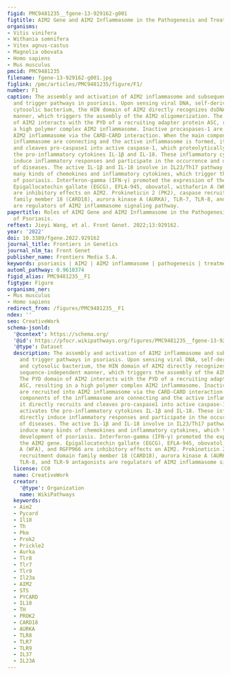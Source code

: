 ```yaml
---
figid: PMC9481235__fgene-13-929162-g001
figtitle: AIM2 Gene and AIM2 Inflammasome in the Pathogenesis and Treatment of Psoriasis
organisms:
- Vitis vinifera
- Withania somnifera
- Vitex agnus-castus
- Magnolia obovata
- Homo sapiens
- Mus musculus
pmcid: PMC9481235
filename: fgene-13-929162-g001.jpg
figlink: /pmc/articles/PMC9481235/figure/F1/
number: F1
caption: The assembly and activation of AIM2 inflammasome and subsequently regulatory
  and trigger pathways in psoriasis. Upon sensing viral DNA, self-derived dsDNA, and
  cytosolic bacterium, the HIN domain of AIM2 directly recognizes dsDNA in a sequence-independent
  manner, which triggers the assembly of the AIM2 oligomerization. The PYD domain
  of AIM2 interacts with the PYD of a recruiting adapter protein ASC, resulting in
  a high polymer complex AIM2 inflammasome. Inactive procaspases-1 are recruited into
  AIM2 inflammasome via the CARD-CARD interaction. When the main components of the
  inflammasome are connecting and the active inflammasome is formed, it directly recruits
  and cleaves pro-caspase1 into active caspase-1, which proteolytically activates
  the pro-inflammatory cytokines IL-1β and IL-18. These inflammatory cytokines directly
  induce inflammatory responses and participate in the occurrence and development
  of diseases. The active IL-1β and IL-18 involve in IL23/Th17 pathway and then induce
  many kinds of chemokines and inflammatory cytokines, which trigger the development
  of psoriasis. Interferon-gamma (IFN-γ) promoted the expression of the AIM2 gene.
  Epigallocatechin gallate (EGCG), EFLA-945, obovatol, withaferin A (WFA), and RGFP966
  are inhibitory effects on AIM2. Prokineticin 2 (PK2), caspase recruitment domain
  family member 18 (CARD18), aurora kinase A (AURKA), TLR-7, TLR-8, and TLR-9 antagonists
  are regulators of AIM2 inflammasome signaling pathway.
papertitle: Roles of AIM2 Gene and AIM2 Inflammasome in the Pathogenesis and Treatment
  of Psoriasis.
reftext: Jieyi Wang, et al. Front Genet. 2022;13:929162.
year: '2022'
doi: 10.3389/fgene.2022.929162
journal_title: Frontiers in Genetics
journal_nlm_ta: Front Genet
publisher_name: Frontiers Media S.A.
keywords: psoriasis | AIM2 | AIM2 inflammasome | pathogenesis | treatment
automl_pathway: 0.9610374
figid_alias: PMC9481235__F1
figtype: Figure
organisms_ner:
- Mus musculus
- Homo sapiens
redirect_from: /figures/PMC9481235__F1
ndex: ''
seo: CreativeWork
schema-jsonld:
  '@context': https://schema.org/
  '@id': https://pfocr.wikipathways.org/figures/PMC9481235__fgene-13-929162-g001.html
  '@type': Dataset
  description: The assembly and activation of AIM2 inflammasome and subsequently regulatory
    and trigger pathways in psoriasis. Upon sensing viral DNA, self-derived dsDNA,
    and cytosolic bacterium, the HIN domain of AIM2 directly recognizes dsDNA in a
    sequence-independent manner, which triggers the assembly of the AIM2 oligomerization.
    The PYD domain of AIM2 interacts with the PYD of a recruiting adapter protein
    ASC, resulting in a high polymer complex AIM2 inflammasome. Inactive procaspases-1
    are recruited into AIM2 inflammasome via the CARD-CARD interaction. When the main
    components of the inflammasome are connecting and the active inflammasome is formed,
    it directly recruits and cleaves pro-caspase1 into active caspase-1, which proteolytically
    activates the pro-inflammatory cytokines IL-1β and IL-18. These inflammatory cytokines
    directly induce inflammatory responses and participate in the occurrence and development
    of diseases. The active IL-1β and IL-18 involve in IL23/Th17 pathway and then
    induce many kinds of chemokines and inflammatory cytokines, which trigger the
    development of psoriasis. Interferon-gamma (IFN-γ) promoted the expression of
    the AIM2 gene. Epigallocatechin gallate (EGCG), EFLA-945, obovatol, withaferin
    A (WFA), and RGFP966 are inhibitory effects on AIM2. Prokineticin 2 (PK2), caspase
    recruitment domain family member 18 (CARD18), aurora kinase A (AURKA), TLR-7,
    TLR-8, and TLR-9 antagonists are regulators of AIM2 inflammasome signaling pathway.
  license: CC0
  name: CreativeWork
  creator:
    '@type': Organization
    name: WikiPathways
  keywords:
  - Aim2
  - Pycard
  - Il18
  - Th
  - Pkm
  - Prok2
  - Prickle2
  - Aurka
  - Tlr8
  - Tlr7
  - Tlr9
  - Il23a
  - AIM2
  - STS
  - PYCARD
  - IL18
  - TH
  - PROK2
  - CARD18
  - AURKA
  - TLR8
  - TLR7
  - TLR9
  - IL37
  - IL23A
---
```

